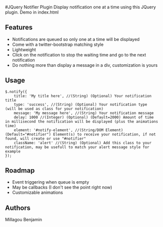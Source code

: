#JQuery Notifier Plugin
Display notification one at a time using this JQuery plugin.
Demo in index.html

## Features
 - Notifications are queued so only one at a time will be displayed
 - Come with a twitter-bootstrap matching style
 - Lightweight
 - Click on the notification to stop the waiting time and go to the next notification
 - Do nothing more than display a message in a div, customization is yours

## Usage
	$.notify({
		title: 'My title here', //(String) (Optional) Your notification title
		type: 'success', //(String) (Optional) Your notification type (will be used as class for your notification)
		message: 'My message here', //(String) Your notification message
		delay: 1000 //(Integer) (Optional) (Default=2000) Amount of time in millisecond the notification will be displayed (plus the animations time)
		element: '#notify-element', //(String/DOM Element) (Default="#notifier") Element(s) to receive your notification, if not found, will create or use "#notifier"
		className: 'alert' //(String) (Optional) Add this class to your notification, may be usefull to match your alert message style for example
	});

## Roadmap
 - Event triggering when queue is empty
 - May be callbacks (I don't see the point right now)
 - Customizable animations

## Authors

Millagou Benjamin
